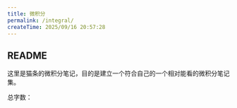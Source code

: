 ```yaml
---
title: 微积分
permalink: /integral/
createTime: 2025/09/16 20:57:28
---
```


## README

这里是猫条的微积分笔记，目的是建立一个符合自己的一个相对能看的微积分笔记集。

总字数：<WordCount type="integral" />
